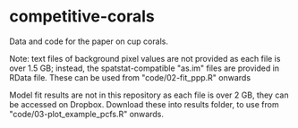 # competitive-corals

Data and code for the paper on cup corals.

Note: text files of background pixel values are not provided as each file is over 1.5 GB; instead, 
the spatstat-compatible "as.im" files are provided in RData file. These can be used from 
"code/02-fit_ppp.R" onwards

Model fit results are not in this repository as each file is over 2 GB, they can be accessed on Dropbox. 
Download these into results folder, to use from "code/03-plot_example_pcfs.R" onwards. 
